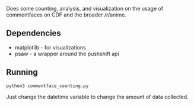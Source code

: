 Does some counting, analysis, and visualization on the usage of commentfaces on CDF and the broader /r/anime.

Dependencies
----
* matplotlib - for visualizations
* psaw - a wrapper around the pushshift api

Running
----
`python3 commentface_counting.py`

Just change the datetime variable to change the amount of data collected.
